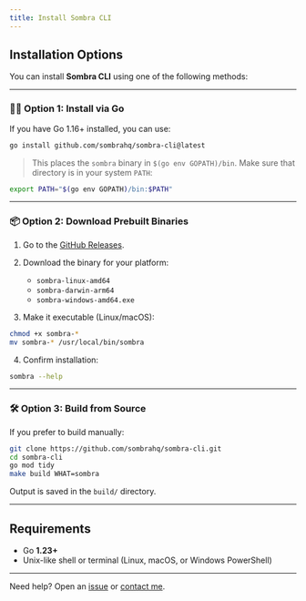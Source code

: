 ```yaml
---
title: Install Sombra CLI
---
```


## Installation Options

You can install **Sombra CLI** using one of the following methods:

---

### 🧑‍💻 Option 1: Install via Go

If you have Go 1.16+ installed, you can use:

```bash
go install github.com/sombrahq/sombra-cli@latest
````

> This places the `sombra` binary in `$(go env GOPATH)/bin`.
> Make sure that directory is in your system `PATH`:

```bash
export PATH="$(go env GOPATH)/bin:$PATH"
```

---

### 📦 Option 2: Download Prebuilt Binaries

1. Go to the [GitHub Releases](https://github.com/sombrahq/sombra-cli/releases).

2. Download the binary for your platform:

	* `sombra-linux-amd64`
	* `sombra-darwin-arm64`
	* `sombra-windows-amd64.exe`

3. Make it executable (Linux/macOS):

```bash
chmod +x sombra-*
mv sombra-* /usr/local/bin/sombra
```

4. Confirm installation:

```bash
sombra --help
```

---

### 🛠 Option 3: Build from Source

If you prefer to build manually:

```bash
git clone https://github.com/sombrahq/sombra-cli.git
cd sombra-cli
go mod tidy
make build WHAT=sombra
```

Output is saved in the `build/` directory.

---

## Requirements

* Go **1.23+**
* Unix-like shell or terminal (Linux, macOS, or Windows PowerShell)

---

Need help? Open an [issue](https://github.com/sombrahq/sombra-cli/issues) or [contact me](../contact.md).
